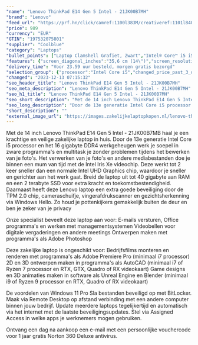 ```yaml
---
"name": "Lenovo ThinkPad E14 Gen 5 Intel - 21JK00B7MH"
"brand": "Lenovo"
"feed_url": "https://prf.hn/click/camref:1100l383M/creativeref:1101l84031/destination:https%3A%2F%2Fwww.coolblue.nl%2Fproduct%2F941916"
"price": 989
"currency": "EUR"
"GTIN": "197532075801"
"supplier": "Coolblue"
"category": "Laptops"
"bullet_points": ["Laptop Clamshell Grafiet, Zwart","Intel® Core™ i5 i5-1335U","35,6 cm (14\") WUXGA 1920 x 1200 Pixels IPS LED backlight 16:10","16 GB DDR4-SDRAM 3200 MHz 1 x 8 GB","512 GB SSD","Intel Iris Xe Graphics","Wi-Fi 6 (802.11ax) Ethernet LAN 1000,100 Mbit/s Bluetooth 5.1","Lithium-Polymeer (LiPo) 57 Wh 65 W","Windows 11 Pro 64-bit"]
"features": {"screen_diagonal_inches":"35,6 cm (14\")","screen_resolution":"1920 x 1200 Pixels","processor_family":"Intel® Core™ i5","memory_size":"16 GB","memory_type":"DDR4-SDRAM","total_storage_space":"512 GB","operating_system":"Windows 11 Pro","battery_capacity":"57 Wh","width":"313 mm","depth":"219,3 mm","height":"18 mm","weight":"1,53 kg"}
"delivery_time": "Voor 23.59 uur besteld, morgen gratis bezorgd"
"selection_group": {"processor":"Intel Core i5","changed_price_past_3_days":false,"product_family":"ThinkPad"}
"changed": "2023-12-13 07:15:32"
"seo_header_title": "Lenovo ThinkPad E14 Gen 5 Intel - 21JK00B7MH"
"seo_meta_description": "Lenovo ThinkPad E14 Gen 5 Intel - 21JK00B7MH"
"seo_h1_title": "Lenovo ThinkPad E14 Gen 5 Intel - 21JK00B7MH"
"seo_short_description": "Met de 14 inch Lenovo ThinkPad E14 Gen 5 Intel - 21JK00B7MB haal je een krachtige en veilige zakelijke laptop in huis."
"seo_long_description": "Door de 13e generatie Intel Core i5 processor en het 16 gigabyte DDR4 werkgeheugen werk je soepel in zware programma's en multitask je zonder problemen tijdens het bewerken van je foto's. Het verwerken van je foto's en andere mediabestanden doe je binnen een mum van tijd met de Intel Iris Xe videochip. Deze werkt tot 2 keer sneller dan een normale Intel UHD Graphics chip, waardoor je sneller en gerichter aan het werk gaat. Breid de laptop uit tot 40 gigabyte aan RAM en een 2 terabyte SSD voor extra kracht en toekomstbestendigheid. Daarnaast heeft deze Lenovo laptop een extra goede beveiliging door de TPM 2. 0 chip, cameraschuifje, vingerafdrukscanner en gezichtsherkenning via Windows Hello. Zo houd je pottenkijkers gemakkelijk buiten de deur en ben je zeker van je privacy\r\n\r\nOnze specialist beveelt deze laptop aan voor:\r\nE-mails versturen, Office programma's en werken met managementsystemen\r\nVideobellen voor digitale vergaderingen en andere meetings\r\nOntwerpen maken met programma's als Adobe Photoshop\r\n\r\n\r\nDeze zakelijke laptop is ongeschikt voor:\r\nBedrijfsfilms monteren en renderen met programma's als Adobe Premiere Pro (minimaal i7 processor)\r\n2D en 3D ontwerpen maken in programma's als AutoCAD (minimaal i7 of Ryzen 7 processor en RTX, GTX, Quadro of RX videokaart)\r\nGame designs en 3D animaties maken in software als Unreal Engine en Blender (minimaal i9 of Ryzen 9 processor en RTX, Quadro of RX videokaart)\r\n\r\n\r\nDe voordelen van Windows 11 Pro\r\nSla bestanden beveiligd op met BitLocker. \r\nMaak via Remote Desktop op afstand verbinding met een andere computer binnen jouw bedrijf. \r\nUpdate meerdere laptops tegelijkertijd en automatisch via het internet met de laatste beveiligingsupdates. \r\nStel via Assigned Access in welke apps je werknemers mogen gebruiken. \r\n\r\n \r\nOntvang een dag na aankoop een e-mail met een persoonlijke vouchercode voor 1 jaar gratis Norton 360 Deluxe antivirus."
"short_description": ""
"external_image_url": "https://images.zakelijkelaptopkopen.nl/lenovo-thinkpad-e14-gen-5-intel-21jk00b7mh.webp"
---
```


Met de 14 inch Lenovo ThinkPad E14 Gen 5 Intel - 21JK00B7MB haal je een krachtige en veilige zakelijke laptop in huis. Door de 13e generatie Intel Core i5 processor en het 16 gigabyte DDR4 werkgeheugen werk je soepel in zware programma's en multitask je zonder problemen tijdens het bewerken van je foto's. Het verwerken van je foto's en andere mediabestanden doe je binnen een mum van tijd met de Intel Iris Xe videochip. Deze werkt tot 2 keer sneller dan een normale Intel UHD Graphics chip, waardoor je sneller en gerichter aan het werk gaat. Breid de laptop uit tot 40 gigabyte aan RAM en een 2 terabyte SSD voor extra kracht en toekomstbestendigheid. Daarnaast heeft deze Lenovo laptop een extra goede beveiliging door de TPM 2.0 chip, cameraschuifje, vingerafdrukscanner en gezichtsherkenning via Windows Hello. Zo houd je pottenkijkers gemakkelijk buiten de deur en ben je zeker van je privacy

Onze specialist beveelt deze laptop aan voor:
E-mails versturen, Office programma's en werken met managementsystemen
Videobellen voor digitale vergaderingen en andere meetings
Ontwerpen maken met programma's als Adobe Photoshop


Deze zakelijke laptop is ongeschikt voor:
Bedrijfsfilms monteren en renderen met programma's als Adobe Premiere Pro (minimaal i7 processor)
2D en 3D ontwerpen maken in programma's als AutoCAD (minimaal i7 of Ryzen 7 processor en RTX, GTX, Quadro of RX videokaart)
Game designs en 3D animaties maken in software als Unreal Engine en Blender (minimaal i9 of Ryzen 9 processor en RTX, Quadro of RX videokaart)


De voordelen van Windows 11 Pro
Sla bestanden beveiligd op met BitLocker.
Maak via Remote Desktop op afstand verbinding met een andere computer binnen jouw bedrijf.
Update meerdere laptops tegelijkertijd en automatisch via het internet met de laatste beveiligingsupdates.
Stel via Assigned Access in welke apps je werknemers mogen gebruiken.

 
Ontvang een dag na aankoop een e-mail met een persoonlijke vouchercode voor 1 jaar gratis Norton 360 Deluxe antivirus.
